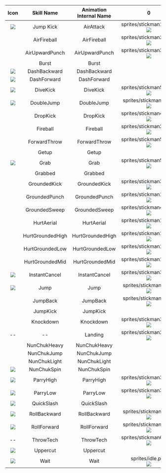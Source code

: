 | **Icon** | **Skill Name** | **Animation Internal Name** | **0** | **1** | **2** | **3** | **4** | **5** | **6** | **7** | **8** | **9** | **10** | **11** | **12** | **13** | **14** | **15** | **16** | **17** | **18** | **19** | **20** | **21** | **22** | **23** | **24** | **25** | **26** | **27** | **28** | **29** | **30** | **31** |
|:---:|:---:|:---:|:---:|:---:|:---:|:---:|:---:|:---:|:---:|:---:|:---:|:---:|:---:|:---:|:---:|:---:|:---:|:---:|:---:|:---:|:---:|:---:|:---:|:---:|:---:|:---:|:---:|:---:|:---:|:---:|:---:|:---:|:---:|:---:|
| ![](../ActionIcons/jump_kick.png) | Jump Kick | AirAttack | sprites/stickman14.png<br>![](../BaseChar/Sprites/stickman14.png) | sprites/stickman14.png<br>![](../BaseChar/Sprites/stickman14.png) | sprites/stickman14.png<br>![](../BaseChar/Sprites/stickman14.png) | sprites/stickman14.png<br>![](../BaseChar/Sprites/stickman14.png) | sprites/stickman15.png<br>![](../BaseChar/Sprites/stickman15.png) | sprites/stickman15.png<br>![](../BaseChar/Sprites/stickman15.png) | sprites/stickman15.png<br>![](../BaseChar/Sprites/stickman15.png) | sprites/stickman15.png<br>![](../BaseChar/Sprites/stickman15.png) | sprites/stickman15.png<br>![](../BaseChar/Sprites/stickman15.png) | sprites/stickman15.png<br>![](../BaseChar/Sprites/stickman15.png) | sprites/stickman15.png<br>![](../BaseChar/Sprites/stickman15.png) | sprites/stickman16.png<br>![](../BaseChar/Sprites/stickman16.png) |  |  |
|  | AirFireball | AirFireball | sprites/stickman26.png<br>![](../BaseChar/Sprites/stickman26.png) | sprites/stickman26.png<br>![](../BaseChar/Sprites/stickman26.png) | sprites/stickman26.png<br>![](../BaseChar/Sprites/stickman26.png) | sprites/stickman26.png<br>![](../BaseChar/Sprites/stickman26.png) | sprites/stickman26.png<br>![](../BaseChar/Sprites/stickman26.png) | sprites/stickman26.png<br>![](../BaseChar/Sprites/stickman26.png) | sprites/stickman26.png<br>![](../BaseChar/Sprites/stickman26.png) | sprites/stickman26.png<br>![](../BaseChar/Sprites/stickman26.png) | sprites/stickman26.png<br>![](../BaseChar/Sprites/stickman26.png) | sprites/stickman26.png<br>![](../BaseChar/Sprites/stickman26.png) | sprites/stickman26.png<br>![](../BaseChar/Sprites/stickman26.png) | sprites/stickman26.png<br>![](../BaseChar/Sprites/stickman26.png) | sprites/stickman28.png<br>![](../BaseChar/Sprites/stickman28.png) |  |
|  | AirUpwardPunch | AirUpwardPunch | sprites/stickman39.png<br>![](../BaseChar/Sprites/stickman39.png) | sprites/stickman39.png<br>![](../BaseChar/Sprites/stickman39.png) | sprites/stickman39.png<br>![](../BaseChar/Sprites/stickman39.png) | sprites/stickman39.png<br>![](../BaseChar/Sprites/stickman39.png) | sprites/stickman40.png<br>![](../BaseChar/Sprites/stickman40.png) | sprites/stickman40.png<br>![](../BaseChar/Sprites/stickman40.png) | sprites/stickman41.png<br>![](../BaseChar/Sprites/stickman41.png) |  |  |  |  |  |  |  |  |
|  | Burst | Burst |  |  |  |  |  |  |  |  |  |  |  |  |  |  |
| ![](../ActionIcons/dash.png) | DashBackward | DashBackward |  |  |  |  |  |  |  |  |  |  |  |  |  |  |
| ![](../ActionIcons/dash.png) | DashForward | DashForward |  |  |  |  |  |  |  |  |  |  |  |  |  |  |
| ![](../ActionIcons/divekick.png) | DiveKick | DiveKick | sprites/stickman51.png<br>![](../BaseChar/Sprites/stickman51.png) | sprites/stickman51.png<br>![](../BaseChar/Sprites/stickman51.png) | sprites/stickman51.png<br>![](../BaseChar/Sprites/stickman51.png) | sprites/stickman51.png<br>![](../BaseChar/Sprites/stickman51.png) | sprites/stickman51.png<br>![](../BaseChar/Sprites/stickman51.png) | sprites/stickman51.png<br>![](../BaseChar/Sprites/stickman51.png) | sprites/stickman51.png<br>![](../BaseChar/Sprites/stickman51.png) | sprites/stickman51.png<br>![](../BaseChar/Sprites/stickman51.png) | sprites/stickman51.png<br>![](../BaseChar/Sprites/stickman51.png) | sprites/stickman51.png<br>![](../BaseChar/Sprites/stickman51.png) | sprites/stickman51.png<br>![](../BaseChar/Sprites/stickman51.png) | sprites/stickman42.png<br>![](../BaseChar/Sprites/stickman42.png) |  |  |
| ![](../ActionIcons/jump.png) | DoubleJump | DoubleJump | sprites/stickman5.png<br>![](../BaseChar/Sprites/stickman5.png) | sprites/stickman6.png<br>![](../BaseChar/Sprites/stickman6.png) | sprites/stickman7.png<br>![](../BaseChar/Sprites/stickman7.png) | sprites/stickman8.png<br>![](../BaseChar/Sprites/stickman8.png) |  |  |  |  |  |  |  |  |  |  |  |
|  | DropKick | DropKick | sprites/stickman44.png<br>![](../BaseChar/Sprites/stickman44.png) | sprites/stickman44.png<br>![](../BaseChar/Sprites/stickman44.png) | sprites/stickman44.png<br>![](../BaseChar/Sprites/stickman44.png) | sprites/stickman44.png<br>![](../BaseChar/Sprites/stickman44.png) | sprites/stickman44.png<br>![](../BaseChar/Sprites/stickman44.png) | sprites/stickman44.png<br>![](../BaseChar/Sprites/stickman44.png) | sprites/stickman44.png<br>![](../BaseChar/Sprites/stickman44.png) | sprites/stickman44.png<br>![](../BaseChar/Sprites/stickman44.png) | sprites/stickman44.png<br>![](../BaseChar/Sprites/stickman44.png) | sprites/stickman44.png<br>![](../BaseChar/Sprites/stickman44.png) | sprites/stickman44.png<br>![](../BaseChar/Sprites/stickman44.png) | sprites/stickman44.png<br>![](../BaseChar/Sprites/stickman44.png) | sprites/stickman44.png<br>![](../BaseChar/Sprites/stickman44.png) | sprites/stickman45.png<br>![](../BaseChar/Sprites/stickman45.png) |
|  | Fireball | Fireball | sprites/stickman26.png<br>![](../BaseChar/Sprites/stickman26.png) | sprites/stickman26.png<br>![](../BaseChar/Sprites/stickman26.png) | sprites/stickman26.png<br>![](../BaseChar/Sprites/stickman26.png) | sprites/stickman26.png<br>![](../BaseChar/Sprites/stickman26.png) | sprites/stickman26.png<br>![](../BaseChar/Sprites/stickman26.png) | sprites/stickman26.png<br>![](../BaseChar/Sprites/stickman26.png) | sprites/stickman26.png<br>![](../BaseChar/Sprites/stickman26.png) | sprites/stickman26.png<br>![](../BaseChar/Sprites/stickman26.png) | sprites/stickman26.png<br>![](../BaseChar/Sprites/stickman26.png) | sprites/stickman26.png<br>![](../BaseChar/Sprites/stickman26.png) | sprites/stickman26.png<br>![](../BaseChar/Sprites/stickman26.png) | sprites/stickman26.png<br>![](../BaseChar/Sprites/stickman26.png) | sprites/stickman27.png<br>![](../BaseChar/Sprites/stickman27.png) |  |
|  | ForwardThrow | ForwardThrow | sprites/stickman59.png<br>![](../BaseChar/Sprites/stickman59.png) | sprites/stickman59.png<br>![](../BaseChar/Sprites/stickman59.png) | sprites/stickman59.png<br>![](../BaseChar/Sprites/stickman59.png) | sprites/stickman59.png<br>![](../BaseChar/Sprites/stickman59.png) | sprites/stickman59.png<br>![](../BaseChar/Sprites/stickman59.png) | sprites/stickman59.png<br>![](../BaseChar/Sprites/stickman59.png) | sprites/stickman59.png<br>![](../BaseChar/Sprites/stickman59.png) | sprites/stickman59.png<br>![](../BaseChar/Sprites/stickman59.png) | sprites/stickman59.png<br>![](../BaseChar/Sprites/stickman59.png) | sprites/stickman60.png<br>![](../BaseChar/Sprites/stickman60.png) |  |  |  |  |
|  | Getup | Getup |  |  |  |  |  |  |  |  |  |  |  |  |  |  |
| ![](../ActionIcons/grab.png) | Grab | Grab | sprites/stickman57.png<br>![](../BaseChar/Sprites/stickman57.png) | sprites/stickman57.png<br>![](../BaseChar/Sprites/stickman57.png) | sprites/stickman57.png<br>![](../BaseChar/Sprites/stickman57.png) | sprites/stickman57.png<br>![](../BaseChar/Sprites/stickman57.png) | sprites/stickman58.png<br>![](../BaseChar/Sprites/stickman58.png) | sprites/stickman58.png<br>![](../BaseChar/Sprites/stickman58.png) | sprites/stickman58.png<br>![](../BaseChar/Sprites/stickman58.png) | sprites/stickman58.png<br>![](../BaseChar/Sprites/stickman58.png) | sprites/stickman58.png<br>![](../BaseChar/Sprites/stickman58.png) | sprites/stickman58.png<br>![](../BaseChar/Sprites/stickman58.png) | sprites/stickman58.png<br>![](../BaseChar/Sprites/stickman58.png) | sprites/stickman58.png<br>![](../BaseChar/Sprites/stickman58.png) | sprites/stickman58.png<br>![](../BaseChar/Sprites/stickman58.png) |  |
|  | Grabbed | Grabbed |  |  |  |  |  |  |  |  |  |  |  |  |  |  |
|  | GroundedKick | GroundedKick | sprites/stickman34.png<br>![](../BaseChar/Sprites/stickman34.png) | sprites/stickman34.png<br>![](../BaseChar/Sprites/stickman34.png) |sprites/stickman34.png<br>![](../BaseChar/Sprites/stickman34.png) | sprites/stickman34.png<br>![](../BaseChar/Sprites/stickman34.png) | sprites/stickman35.png<br>![](../BaseChar/Sprites/stickman35.png) | sprites/stickman35.png<br>![](../BaseChar/Sprites/stickman35.png) | sprites/stickman35.png<br>![](../BaseChar/Sprites/stickman35.png) | sprites/stickman36.png<br>![](../BaseChar/Sprites/stickman36.png) |  |  |  |  |  |  |  |
|  | GroundedPunch | GroundedPunch | sprites/stickman11.png<br>![](../BaseChar/Sprites/stickman11.png) | sprites/stickman11.png<br>![](../BaseChar/Sprites/stickman11.png) | sprites/stickman12.png<br>![](../BaseChar/Sprites/stickman12.png) | sprites/stickman12.png<br>![](../BaseChar/Sprites/stickman12.png) | sprites/stickman13.png<br>![](../BaseChar/Sprites/stickman13.png) |  |  |  |  |  |  |  |  |  |  |
|  | GroundedSweep | GroundedSweep | sprites/stickman46.png<br>![](../BaseChar/Sprites/stickman46.png) | sprites/stickman46.png<br>![](../BaseChar/Sprites/stickman46.png) |sprites/stickman46.png<br>![](../BaseChar/Sprites/stickman46.png) |  sprites/stickman46.png<br>![](../BaseChar/Sprites/stickman46.png)|sprites/stickman47.png<br>![](../BaseChar/Sprites/stickman47.png)  | sprites/stickman47.png<br>![](../BaseChar/Sprites/stickman47.png) |  sprites/stickman47.png<br>![](../BaseChar/Sprites/stickman47.png)| sprites/stickman48.png<br>![](../BaseChar/Sprites/stickman48.png) | sprites/stickman48.png<br>![](../BaseChar/Sprites/stickman48.png) |  sprites/stickman49.png<br>![](../BaseChar/Sprites/stickman49.png)| sprites/stickman49.png<br>![](../BaseChar/Sprites/stickman49.png) | sprites/stickman49.png<br>![](../BaseChar/Sprites/stickman49.png) | sprites/stickman49.png<br>![](../BaseChar/Sprites/stickman49.png) | sprites/stickman49.png<br>![](../BaseChar/Sprites/stickman49.png) | sprites/stickman50.png<br>![](../BaseChar/Sprites/stickman50.png)
|  | HurtAerial | HurtAerial | sprites/stickman17.png<br>![](../BaseChar/Sprites/stickman17.png) |  |  |  |  |  |  |  |  |  |  |  |  |  |
|  | HurtGroundedHigh | HurtGroundedHigh | sprites/stickman17.png<br>![](../BaseChar/Sprites/stickman10.png) |  |  |  |  |  |  |  |  |  |  |  |  |  |
|  | HurtGroundedLow | HurtGroundedLow | sprites/stickman17.png<br>![](../BaseChar/Sprites/stickman18.png) |  |  |  |  |  |  |  |  |  |  |  |  |  |
|  | HurtGroundedMid | HurtGroundedMid | sprites/stickman17.png<br>![](../BaseChar/Sprites/stickman9.png) |  |  |  |  |  |  |  |  |  |  |  |  |  |
| ![](../ActionIcons/instant_cancel.png) | InstantCancel | InstantCancel | sprites/stickman38.png<br>![](../BaseChar/Sprites/stickman38.png) |  |  |  |  |  |  |  |  |  |  |  |  |  |
| ![](../ActionIcons/jump.png) | Jump | Jump | sprites/stickman4.png<br>![](../BaseChar/Sprites/stickman4.png) |  |  |  |  |  |  |  |  |  |  |  |  |  |
|  | JumpBack | JumpBack | sprites/stickman5.png<br>![](../BaseChar/Sprites/stickman5.png) | sprites/stickman8.png<br>![](../BaseChar/Sprites/stickman8.png) | sprites/stickman7.png<br>![](../BaseChar/Sprites/stickman7.png) | sprites/stickman6.png<br>![](../BaseChar/Sprites/stickman6.png) |  |  |  |  |  |  |  |  |  |  |
|  | JumpKick | JumpKick |  |  |  |  |  |  |  |  |  |  |  |  |  |  |
|  | Knockdown | Knockdown | sprites/stickman30.png<br>![](../BaseChar/Sprites/stickman30.png) |  |  |  |  |  |  |  |  |  |  |  |  |  |
| -- | -- | Landing | sprites/stickman24.png<br>![](../BaseChar/Sprites/stickman24.png) |  |  |  |  |  |  |  |  |  |  |  |  |  |
|  | NunChukHeavy | NunChukHeavy |  |  |  |  |  |  |  |  |  |  |  |  |  |  |
|  | NunChukJump | NunChukJump |  |  |  |  |  |  |  |  |  |  |  |  |  |  |
|  | NunChukLight | NunChukLight |  |  |  |  |  |  |  |  |  |  |  |  |  |  |
| ![](../ActionIcons/chuk_spin.png) | NunChukSpin | NunChukSpin |  |  |  |  |  |  |  |  |  |  |  |  |  |  |
| ![](../ActionIcons/parry_high.png) | ParryHigh | ParryHigh | sprites/stickman32.png<br>![](../BaseChar/Sprites/stickman32.png) |  |  |  |  |  |  |  |  |  |  |  |  |  |
| ![](../ActionIcons/parry_low.png) | ParryLow | ParryLow | sprites/stickman33.png<br>![](../BaseChar/Sprites/stickman33.png) |  |  |  |  |  |  |  |  |  |  |  |  |  |
| ![](../ActionIcons/quickslash.png) | QuickSlash | QuickSlash |  |  |  |  |  |  |  |  |  |  |  |  |  |  |
| ![](../ActionIcons/roll.png) | RollBackward | RollBackward | sprites/stickman8.png<br>![](../BaseChar/Sprites/stickman8.png) | sprites/stickman7.png<br>![](../BaseChar/Sprites/stickman7.png) | sprites/stickman6.png<br>![](../BaseChar/Sprites/stickman6.png) | sprites/stickman5.png<br>![](../BaseChar/Sprites/stickman5.png) |  |  |  |  |  |  |  |  |  |  |
| ![](../ActionIcons/roll.png) | RollForward | RollForward | sprites/stickman5.png<br>![](../BaseChar/Sprites/stickman5.png) | sprites/stickman6.png<br>![](../BaseChar/Sprites/stickman6.png) | sprites/stickman7.png<br>![](../BaseChar/Sprites/stickman7.png) | sprites/stickman8.png<br>![](../BaseChar/Sprites/stickman8.png) |  |  |  |  |  |  |  |  |  |  |
| -- | ThrowTech | ThrowTech | sprites/stickman61.png<br>![](../BaseChar/Sprites/stickman61.png) |  |  |  |  |  |  |  |  |  |  |  |  |  |
| ![](../ActionIcons/uppercut.png) | Uppercut | Uppercut |  |  |  |  |  |  |  |  |  |  |  |  |  |  |
| ![](../ActionIcons/wait.png) | Wait | Wait | sprites/idle.png<br>![](../BaseChar/Sprites/idle.png) |  |  |  |  |  |  |  |  |  |  |  |  |  |
